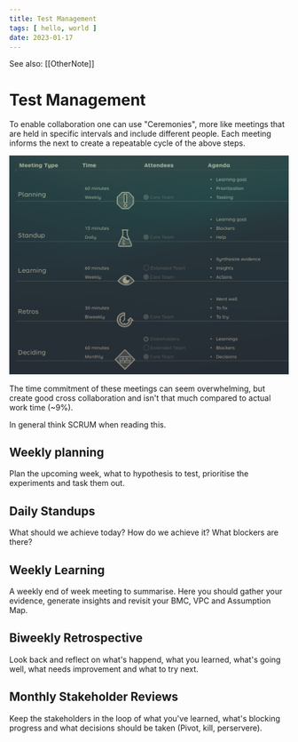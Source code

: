 ```yaml
---
title: Test Management
tags: [ hello, world ]
date: 2023-01-17
---
```


See also: [[OtherNote]]

# Test Management
To enable collaboration one can use "Ceremonies", more like meetings that are held in specific intervals and include different people. Each meeting informs the next to create a repeatable cycle of the above steps.

![](img/pasted_img_20230117180700.png)

The time commitment of these meetings can seem overwhelming, but create good cross collaboration and isn't that much compared to actual work time (~9%).

In general think SCRUM when reading this.

## Weekly planning
Plan the upcoming week, what to hypothesis to test, prioritise the experiments and task them out.

## Daily Standups
What should we achieve today? How do we achieve it? What blockers are there?

## Weekly Learning
A weekly end of week meeting to summarise. Here you should gather your evidence, generate insights and revisit your BMC, VPC and Assumption Map.

## Biweekly Retrospective
Look back and reflect on what's happend, what you learned, what's going well, what needs improvement and what to try next.

## Monthly Stakeholder Reviews
Keep the stakeholders in the loop of what you've learned, what's blocking progress and what decisions should be taken (Pivot, kill, perservere).
